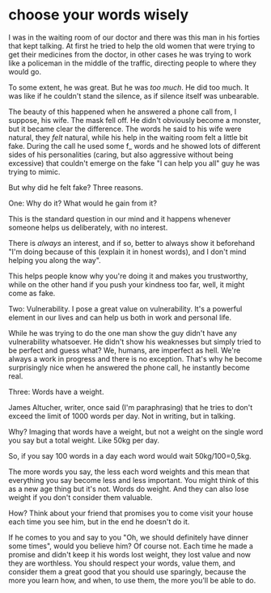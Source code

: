 
# choose your words wisely

I was in the waiting room of our doctor and there was this man in his forties that kept talking. At first he tried to help the old women that were trying to get their medicines from the doctor, in other cases he was trying to work like a policeman in the middle of the traffic, directing people to where they would go.

To some extent, he was great. But he was _too much_. He did too much. It was like if he couldn't stand the silence, as if silence itself was unbearable.

The beauty of this happened when he answered a phone call from, I suppose, his wife.
The mask fell off. He didn't obviously become a monster, but it became clear the difference. The words he said to his wife were natural, they _felt_ natural, while his help in the waiting room felt a little bit fake. During the call he used some f_ words and he showed lots of different sides of his personalities (caring, but also aggressive without being excessive) that couldn't emerge on the fake "I can help you all" guy he was trying to mimic.

But why did he felt fake?
Three reasons.

One: Why do it? What would he gain from it?

This is the standard question in our mind and it happens whenever someone helps us deliberately, with no interest.

There is _always_ an interest, and if so, better to always show it beforehand "I'm doing because of this (explain it in honest words), and I don't mind helping you along the way".

This helps people know why you're doing it and makes you trustworthy, while on the other hand if you push your kindness too far, well, it might come as fake.

Two: Vulnerability.
I pose a great value on vulnerability. It's a powerful element in our lives and can help us both in work and personal life.

While he was trying to do the one man show the guy didn't have any vulnerability whatsoever. He didn't show his weaknesses but simply tried to be perfect and guess what? We, humans, are imperfect as hell. We're always a work in progress and there is no exception.
That's why he become surprisingly nice when he answered the phone call, he instantly become real.

Three: Words have a weight.

James Altucher, writer, once said (I'm paraphrasing) that he tries to don't exceed the limit of 1000 words per day. Not in writing, but in talking.

Why? Imaging that words have a weight, but not a weight on the single word you say but a total weight. Like 50kg per day.

So, if you say 100 words in a day each word would wait 50kg/100=0,5kg.

The more words you say, the less each word weights and this mean that everything you say become less and less important.
You might think of this as a new age thing but it's not. Words do weight. And they can also lose weight if you don't consider them valuable.

How? Think about your friend that promises you to come visit your house each time you see him, but in the end he doesn't do it.

If he comes to you and say to you "Oh, we should definitely have dinner some times", would you believe him? Of course not.
Each time he made a promise and didn't keep it his words lost weight, they lost value and now they are worthless.
You should respect your words, value them, and consider them a great good that you should use sparingly, because the more you learn how, and when, to use them, the more you'll be able to do.

